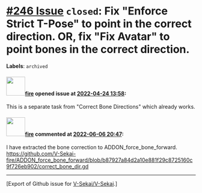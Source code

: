 # [\#246 Issue](https://github.com/V-Sekai/V-Sekai/issues/246) `closed`: Fix "Enforce Strict T-Pose" to point in the correct direction. OR, fix "Fix Avatar" to point bones in the correct direction.
**Labels**: `archived`


#### <img src="https://avatars.githubusercontent.com/u/32321?u=c2e06a3d2b49a467aa907e54aa259516440267cc&v=4" width="50">[fire](https://github.com/fire) opened issue at [2022-04-24 13:58](https://github.com/V-Sekai/V-Sekai/issues/246):

This is a separate task from "Correct Bone Directions" which already works.

#### <img src="https://avatars.githubusercontent.com/u/32321?u=c2e06a3d2b49a467aa907e54aa259516440267cc&v=4" width="50">[fire](https://github.com/fire) commented at [2022-06-06 20:47](https://github.com/V-Sekai/V-Sekai/issues/246#issuecomment-1147909673):

I have extracted the bone correction to ADDON_force_bone_forward. https://github.com/V-Sekai-fire/ADDON_force_bone_forward/blob/b87927a84d2a10e881f29c8725160c9f726eb902/correct_bone_dir.gd


-------------------------------------------------------------------------------



[Export of Github issue for [V-Sekai/V-Sekai](https://github.com/V-Sekai/V-Sekai).]
